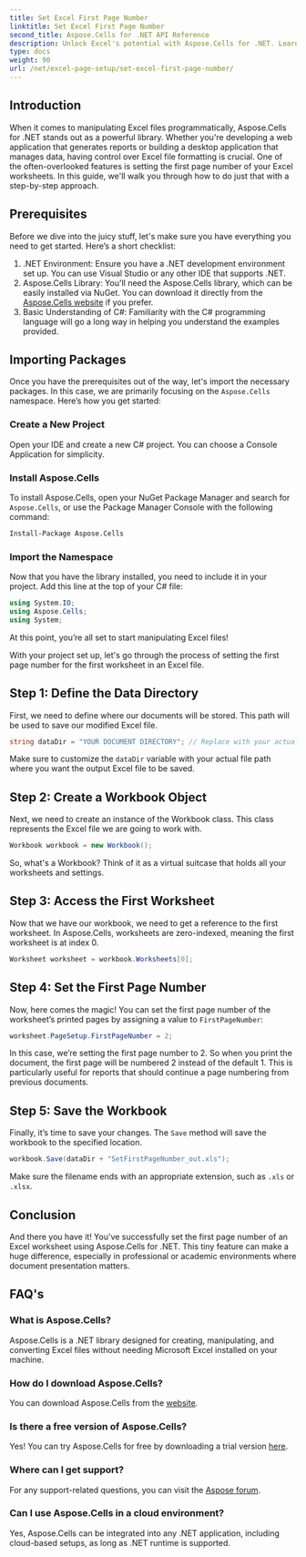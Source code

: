 ```yaml
---
title: Set Excel First Page Number
linktitle: Set Excel First Page Number
second_title: Aspose.Cells for .NET API Reference
description: Unlock Excel's potential with Aspose.Cells for .NET. Learn to set the first page number in your worksheets effortlessly in this comprehensive guide.
type: docs
weight: 90
url: /net/excel-page-setup/set-excel-first-page-number/
---
```

## Introduction

When it comes to manipulating Excel files programmatically, Aspose.Cells for .NET stands out as a powerful library. Whether you're developing a web application that generates reports or building a desktop application that manages data, having control over Excel file formatting is crucial. One of the often-overlooked features is setting the first page number of your Excel worksheets. In this guide, we'll walk you through how to do just that with a step-by-step approach.

## Prerequisites

Before we dive into the juicy stuff, let's make sure you have everything you need to get started. Here’s a short checklist:

1. .NET Environment: Ensure you have a .NET development environment set up. You can use Visual Studio or any other IDE that supports .NET.
2. Aspose.Cells Library: You'll need the Aspose.Cells library, which can be easily installed via NuGet. You can download it directly from the [Aspose.Cells website](https://releases.aspose.com/cells/net/) if you prefer.
3. Basic Understanding of C#: Familiarity with the C# programming language will go a long way in helping you understand the examples provided.

## Importing Packages

Once you have the prerequisites out of the way, let's import the necessary packages. In this case, we are primarily focusing on the `Aspose.Cells` namespace. Here’s how you get started:

### Create a New Project

Open your IDE and create a new C# project. You can choose a Console Application for simplicity.

### Install Aspose.Cells

To install Aspose.Cells, open your NuGet Package Manager and search for `Aspose.Cells`, or use the Package Manager Console with the following command:

```bash
Install-Package Aspose.Cells
```

### Import the Namespace

Now that you have the library installed, you need to include it in your project. Add this line at the top of your C# file:

```csharp
using System.IO;
using Aspose.Cells;
using System;
```

At this point, you’re all set to start manipulating Excel files!

With your project set up, let's go through the process of setting the first page number for the first worksheet in an Excel file.

## Step 1: Define the Data Directory

First, we need to define where our documents will be stored. This path will be used to save our modified Excel file.

```csharp
string dataDir = "YOUR DOCUMENT DIRECTORY"; // Replace with your actual path
```

Make sure to customize the `dataDir` variable with your actual file path where you want the output Excel file to be saved.

## Step 2: Create a Workbook Object

Next, we need to create an instance of the Workbook class. This class represents the Excel file we are going to work with.

```csharp
Workbook workbook = new Workbook();
```

So, what's a Workbook? Think of it as a virtual suitcase that holds all your worksheets and settings.

## Step 3: Access the First Worksheet

Now that we have our workbook, we need to get a reference to the first worksheet. In Aspose.Cells, worksheets are zero-indexed, meaning the first worksheet is at index 0.

```csharp
Worksheet worksheet = workbook.Worksheets[0];
```

## Step 4: Set the First Page Number

Now, here comes the magic! You can set the first page number of the worksheet’s printed pages by assigning a value to `FirstPageNumber`:

```csharp
worksheet.PageSetup.FirstPageNumber = 2;
```

In this case, we’re setting the first page number to 2. So when you print the document, the first page will be numbered 2 instead of the default 1. This is particularly useful for reports that should continue a page numbering from previous documents.

## Step 5: Save the Workbook

Finally, it’s time to save your changes. The `Save` method will save the workbook to the specified location.

```csharp
workbook.Save(dataDir + "SetFirstPageNumber_out.xls");
```

Make sure the filename ends with an appropriate extension, such as `.xls` or `.xlsx`.

## Conclusion

And there you have it! You've successfully set the first page number of an Excel worksheet using Aspose.Cells for .NET. This tiny feature can make a huge difference, especially in professional or academic environments where document presentation matters.

## FAQ's

### What is Aspose.Cells?
Aspose.Cells is a .NET library designed for creating, manipulating, and converting Excel files without needing Microsoft Excel installed on your machine.

### How do I download Aspose.Cells?
You can download Aspose.Cells from the [website](https://releases.aspose.com/cells/net/).

### Is there a free version of Aspose.Cells?
Yes! You can try Aspose.Cells for free by downloading a trial version [here](https://releases.aspose.com/).

### Where can I get support?
For any support-related questions, you can visit the [Aspose forum](https://forum.aspose.com/c/cells/9).

### Can I use Aspose.Cells in a cloud environment?
Yes, Aspose.Cells can be integrated into any .NET application, including cloud-based setups, as long as .NET runtime is supported.

